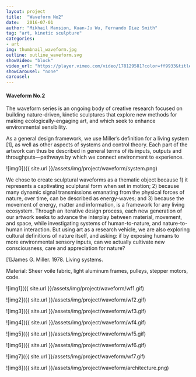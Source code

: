 ```yaml
---
layout: project
title:  "Waveform No2"
date:   2016-07-01
author: "Mikhail Mansion, Kuan-Ju Wu, Fernando Diaz Smith"
tag: "art, kinetic sculpture"
categories:
- art
img: thumbnail_waveform.jpg
outline: outline_waveform.svg
showVideo: "block"
video_url: "https://player.vimeo.com/video/178129581?color=ff9933&title=0&byline=0&portrait=0"
showCarousel: "none"
carousel:
---
```

#### Waveform No.2 ####

The waveform series is an ongoing body of creative research focused on building nature-driven, kinetic
sculptures that explore new methods for making ecologically-engaging art, and which seek to enhance
environmental sensibility.

As a general design framework, we use Miller’s definition for a living system [1], as well as other aspects of systems and control theory. Each part of the artwork can thus be described in general terms of its inputs, outputs and throughputs—pathways by which we connect environment to experience.

![img0]({{ site.url }}/assets/img/project/waveform/system.png)

We chose to create sculptural waveforms as a thematic object because 1) it represents a captivating sculptural form when set in motion; 2) because many dynamic signal transmissions emanating from the physical forces of nature, over time, can be described as energy-waves; and 3) because the movement of energy, matter and information, is a framework for any living ecosystem. Through an iterative design process, each new generation of our artwork seeks to advance the interplay between material, movement, and space, while investigating systems of human-to-nature, and nature-to-human interaction. But using art as a research vehicle, we
are also exploring cultural definitions of nature itself, and asking: if by exposing humans to more environmental sensory inputs, can we actually cultivate new consciousness,
care and appreciation for nature?

[1]James G. Miller. 1978. Living systems.

Material: Sheer voile fabric, light aluminum frames, pulleys, stepper motors, code.

![img1]({{ site.url }}/assets/img/project/waveform/wf1.gif)

![img2]({{ site.url }}/assets/img/project/waveform/wf2.gif)

![img3]({{ site.url }}/assets/img/project/waveform/wf3.gif)

![img4]({{ site.url }}/assets/img/project/waveform/wf4.gif)

![img5]({{ site.url }}/assets/img/project/waveform/wf5.gif)

![img6]({{ site.url }}/assets/img/project/waveform/wf6.gif)

![img7]({{ site.url }}/assets/img/project/waveform/wf7.gif)

![img8]({{ site.url }}/assets/img/project/waveform/architecture.png)
